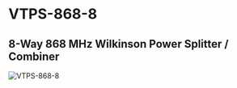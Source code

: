 # VTPS-868-8
 ## 8-Way 868 MHz Wilkinson Power Splitter / Combiner
 ![VTPS-868-8](https://github.com/user-attachments/assets/1c86b046-2b5e-4419-9ddd-3beb39de770c)

